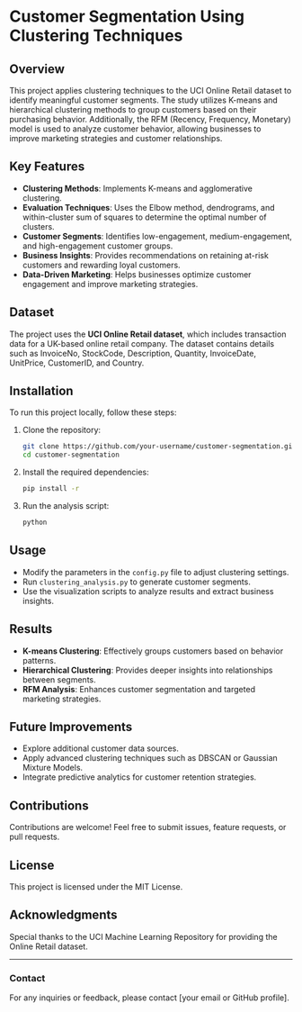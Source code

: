 # Customer Segmentation Using Clustering Techniques

## Overview
This project applies clustering techniques to the UCI Online Retail dataset to identify meaningful customer segments. The study utilizes K-means and hierarchical clustering methods to group customers based on their purchasing behavior. Additionally, the RFM (Recency, Frequency, Monetary) model is used to analyze customer behavior, allowing businesses to improve marketing strategies and customer relationships.

## Key Features
- **Clustering Methods**: Implements K-means and agglomerative clustering.
- **Evaluation Techniques**: Uses the Elbow method, dendrograms, and within-cluster sum of squares to determine the optimal number of clusters.
- **Customer Segments**: Identifies low-engagement, medium-engagement, and high-engagement customer groups.
- **Business Insights**: Provides recommendations on retaining at-risk customers and rewarding loyal customers.
- **Data-Driven Marketing**: Helps businesses optimize customer engagement and improve marketing strategies.

## Dataset
The project uses the **UCI Online Retail dataset**, which includes transaction data for a UK-based online retail company. The dataset contains details such as InvoiceNo, StockCode, Description, Quantity, InvoiceDate, UnitPrice, CustomerID, and Country.

## Installation
To run this project locally, follow these steps:

1. Clone the repository:
   ```bash
   git clone https://github.com/your-username/customer-segmentation.git
   cd customer-segmentation
   ```

2. Install the required dependencies:
   ```bash
   pip install -r 
   ```

3. Run the analysis script:
   ```bash
   python 
   ```

## Usage
- Modify the parameters in the `config.py` file to adjust clustering settings.
- Run `clustering_analysis.py` to generate customer segments.
- Use the visualization scripts to analyze results and extract business insights.

## Results
- **K-means Clustering**: Effectively groups customers based on behavior patterns.
- **Hierarchical Clustering**: Provides deeper insights into relationships between segments.
- **RFM Analysis**: Enhances customer segmentation and targeted marketing strategies.

## Future Improvements
- Explore additional customer data sources.
- Apply advanced clustering techniques such as DBSCAN or Gaussian Mixture Models.
- Integrate predictive analytics for customer retention strategies.

## Contributions
Contributions are welcome! Feel free to submit issues, feature requests, or pull requests.

## License
This project is licensed under the MIT License.

## Acknowledgments
Special thanks to the UCI Machine Learning Repository for providing the Online Retail dataset.

---

### Contact
For any inquiries or feedback, please contact [your email or GitHub profile].

